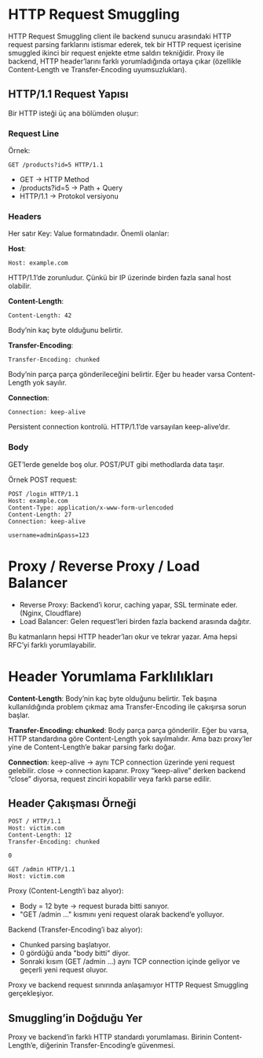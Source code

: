 #  HTTP Request Smuggling
HTTP Request Smuggling client ile backend sunucu arasındaki HTTP request parsing farklarını istismar ederek, tek bir HTTP request içerisine smuggled ikinci bir request enjekte etme saldırı tekniğidir. Proxy ile backend, HTTP header’larını farklı yorumladığında ortaya çıkar (özellikle Content-Length ve Transfer-Encoding uyumsuzlukları).

## HTTP/1.1 Request Yapısı
Bir HTTP isteği üç ana bölümden oluşur:

### Request Line
Örnek:
```
GET /products?id=5 HTTP/1.1
```

- GET → HTTP Method
- /products?id=5 → Path + Query
- HTTP/1.1 → Protokol versiyonu

### Headers
Her satır Key: Value formatındadır.
Önemli olanlar:

**Host**:
```
Host: example.com
```

HTTP/1.1’de zorunludur. Çünkü bir IP üzerinde birden fazla sanal host olabilir.

**Content-Length**:
```
Content-Length: 42
```

Body’nin kaç byte olduğunu belirtir.

**Transfer-Encoding**:
```
Transfer-Encoding: chunked
```

Body’nin parça parça gönderileceğini belirtir. Eğer bu header varsa Content-Length yok sayılır.

**Connection**:
```
Connection: keep-alive
```

Persistent connection kontrolü. HTTP/1.1’de varsayılan keep-alive’dır.

### Body
GET’lerde genelde boş olur. POST/PUT gibi methodlarda data taşır.

Örnek POST request:
```
POST /login HTTP/1.1
Host: example.com
Content-Type: application/x-www-form-urlencoded
Content-Length: 27
Connection: keep-alive

username=admin&pass=123
```

# Proxy / Reverse Proxy / Load Balancer
- Reverse Proxy: Backend’i korur, caching yapar, SSL terminate eder. (Nginx, Cloudflare)
- Load Balancer: Gelen request’leri birden fazla backend arasında dağıtır.

Bu katmanların hepsi HTTP header’ları okur ve tekrar yazar. Ama hepsi RFC’yi farklı yorumlayabilir.

# Header Yorumlama Farklılıkları
**Content-Length**:
Body’nin kaç byte olduğunu belirtir. Tek başına kullanıldığında problem çıkmaz ama Transfer-Encoding ile çakışırsa sorun başlar.

**Transfer-Encoding: chunked**:
Body parça parça gönderilir. Eğer bu varsa, HTTP standardına göre Content-Length yok sayılmalıdır. Ama bazı proxy’ler yine de Content-Length’e bakar parsing farkı doğar.

**Connection**:
keep-alive → aynı TCP connection üzerinde yeni request gelebilir. close → connection kapanır. Proxy “keep-alive” derken backend “close” diyorsa, request zinciri kopabilir veya farklı parse edilir.

## Header Çakışması Örneği
```
POST / HTTP/1.1
Host: victim.com
Content-Length: 12
Transfer-Encoding: chunked

0

GET /admin HTTP/1.1
Host: victim.com
```

Proxy (Content-Length’i baz alıyor):
- Body = 12 byte → request burada bitti sanıyor.
- "GET /admin …" kısmını yeni request olarak backend’e yolluyor.

Backend (Transfer-Encoding’i baz alıyor):
- Chunked parsing başlatıyor.
- 0 gördüğü anda "body bitti" diyor.
- Sonraki kısım (GET /admin ...) aynı TCP connection içinde geliyor ve geçerli yeni request oluyor.

Proxy ve backend request sınırında anlaşamıyor HTTP Request Smuggling gerçekleşiyor.

## Smuggling’in Doğduğu Yer
Proxy ve backend’in farklı HTTP standardı yorumlaması. Birinin Content-Length’e, diğerinin Transfer-Encoding’e güvenmesi.